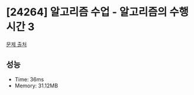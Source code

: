 # [24264] 알고리즘 수업 - 알고리즘의 수행 시간 3

[문제 출처](https://www.acmicpc.net/problem/24264)

## 성능

- Time: 36ms
- Memory: 31.12MB